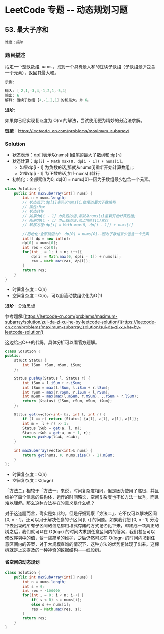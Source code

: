 # LeetCode 专题 -- 动态规划习题

## 53. 最大子序和

`难度：简单`

### 题目描述

给定一个整数数组 nums ，找到一个具有最大和的连续子数组（子数组最少包含一个元素），返回其最大和。

```matlab
示例:

输入: [-2,1,-3,4,-1,2,1,-5,4]
输出: 6
解释: 连续子数组 [4,-1,2,1] 的和最大，为 6。
```

**进阶**:

如果你已经实现复杂度为 O(n) 的解法，尝试使用更为精妙的分治法求解。

**链接**：<https://leetcode-cn.com/problems/maximum-subarray/>

### Solution

- 状态表示：dp[i]表示以nums[i]结尾的最大子数组和;`dp[n]`
- 状态计算：`dp[i] = Math.max(0, dp[i - 1]) + nums[i]`。
  - 如果dp[i - 1] 为负数的话,那就从nums[i]重新开始计算数组;；
  - 如果dp[i - 1] 为正数的话,加上nums[i]就行；
- 初始化：全部赋值为0, dp[0] = nums[0]--因为子数组最少包含一个元素。

```java
class Solution {
    public int maxSubArray(int[] nums) {
        int n = nums.length;
        // 状态表示:dp[i]表示以nums[i]结尾的最大子数组和
        // 属性:Max
        // 状态转移
        // 如果dp[i - 1] 为负数的话,那就从nums[i]重新开始计算数组;
        // 如果dp[i - 1] 为正数的话,加上nums[i]就行
        // 转移方程:dp[i] = Math.max(0, dp[i - 1]) + nums[i]

        //初始化:全部赋值为0, dp[0] = nums[0]--因为子数组最少包含一个元素
        int[] dp = new int[n];
        dp[0] = nums[0];
        int res = dp[0];
        for(int i = 1; i < n; i++){
            dp[i] = Math.max(0, dp[i - 1]) + nums[i];
            res = Math.max(res, dp[i]);
        }
        return res;
    }
}
```

- 时间复杂度：O(n)
- 空间复杂度：O(n)，可以用滚动数组优化为O(1)

**进阶**：分治思想

参考题解:[https://leetcode-cn.com/problems/maximum-subarray/solution/zui-da-zi-xu-he-by-leetcode-solution/](https://leetcode-cn.com/problems/maximum-subarray/solution/zui-da-zi-xu-he-by-leetcode-solution/)

这边给出C++的代码。具体分析可以看官方题解。

```java
class Solution {
public:
    struct Status {
        int lSum, rSum, mSum, iSum;
    };

    Status pushUp(Status l, Status r) {
        int iSum = l.iSum + r.iSum;
        int lSum = max(l.lSum, l.iSum + r.lSum);
        int rSum = max(r.rSum, r.iSum + l.rSum);
        int mSum = max(max(l.mSum, r.mSum), l.rSum + r.lSum);
        return (Status) {lSum, rSum, mSum, iSum};
    };

    Status get(vector<int> &a, int l, int r) {
        if (l == r) return (Status) {a[l], a[l], a[l], a[l]};
        int m = (l + r) >> 1;
        Status lSub = get(a, l, m);
        Status rSub = get(a, m + 1, r);
        return pushUp(lSub, rSub);
    }

    int maxSubArray(vector<int>& nums) {
        return get(nums, 0, nums.size() - 1).mSum;
    }
};
```

- 时间复杂度：O(n)
- 空间复杂度：O(logn)

「方法二」相较于「方法一」来说，时间复杂度相同，但是因为使用了递归，并且维护了四个信息的结构体，运行的时间略长，空间复杂度也不如方法一优秀，而且难以理解。那么这种方法存在的意义是什么呢？

对于这道题而言，确实是如此的。但是仔细观察「方法二」，它不仅可以解决区间 [0, n - 1]，还可以用于解决任意的子区间 [l, r] 的问题。如果我们把 [0, n - 1] 分治下去出现的所有子区间的信息都用堆式存储的方式记忆化下来，即建成一颗真正的树之后，我们就可以在 O(logn) 的时间内求到任意区间内的答案，我们甚至可以修改序列中的值，做一些简单的维护，之后仍然可以在 O(logn) 的时间内求到任意区间内的答案，对于大规模查询的情况下，这种方法的优势便体现了出来。这棵树就是上文提及的一种神奇的数据结构——线段树。

#### 省空间的动态规划

```java
class Solution {
    public int maxSubArray(int[] nums) {
        int n = nums.length;
        int s = 0;
        int res = -100000;
        for(int i = 0; i < n; i++) {
            if( s < 0) s = nums[i];
            else s += nums[i];
            res = Math.max(res, s);
        }
        return res;
    }
}
```